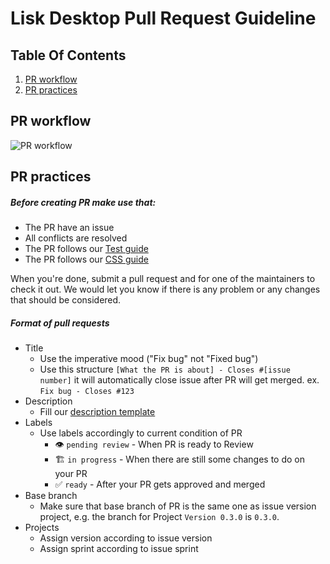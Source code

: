 # Lisk Desktop Pull Request Guideline

## Table Of Contents

1. [PR workflow](#pr-workflow)
2. [PR practices](#pr-practices)

## PR workflow

![PR workflow](./assets/PR-workflow.png?raw=true 'PR workflow')

## PR practices

##### Before creating PR make use that:

- The PR have an issue
- All conflicts are resolved
- The PR follows our [Test guide](/docs/TEST_GUIDE.md)
- The PR follows our [CSS guide](/docs/CSS_GUIDE.md)

When you're done, submit a pull request and for one of the maintainers to check it out. We would let you know if there is any problem or any changes that should be considered.

##### Format of pull requests

- Title
  - Use the imperative mood ("Fix bug" not "Fixed bug")
  - Use this structure `[What the PR is about] - Closes #[issue number]` it will automatically close issue after PR will get merged.
    ex. `Fix bug - Closes #123`
- Description
  - Fill our [description template](/.github/pull_request_template.md)
- Labels
  - Use labels accordingly to current condition of PR
    - :eye: `pending review` - When PR is ready to Review
    - :building_construction: `in progress` - When there are still some changes to do on your PR
    - :white_check_mark: `ready` - After your PR gets approved and merged
- Base branch
  - Make sure that base branch of PR is the same one as issue version project, e.g. the branch for Project `Version 0.3.0` is `0.3.0`.
- Projects
  - Assign version according to issue version
  - Assign sprint according to issue sprint
